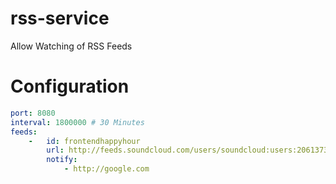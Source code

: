 # rss-service
Allow Watching of RSS Feeds

# Configuration
```yaml
port: 8080
interval: 1800000 # 30 Minutes
feeds:
    -   id: frontendhappyhour
        url: http://feeds.soundcloud.com/users/soundcloud:users:206137365/sounds.rss
        notify:
            - http://google.com
```
